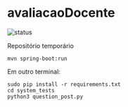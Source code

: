 # avaliacaoDocente
![status](https://travis-ci.org/sad-ufcg/back-end.svg?branch=master)

Repositório temporário




```
mvn spring-boot:run
```

Em outro terminal:

```
sudo pip install -r requirements.txt
cd system_tests
python3 question_post.py
```
